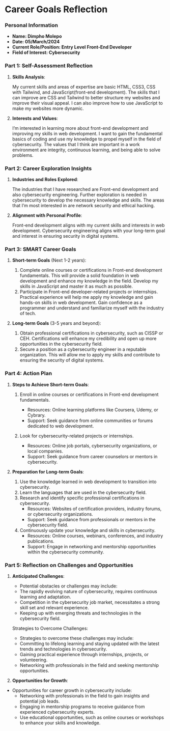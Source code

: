 
# Career Goals Reflection 

### Personal Information

- **Name: Dimpho Molepo**
- **Date: 05/March/2024**
- **Current Role/Position: Entry Level Front-End Developer**
- **Field of Interest: Cybersecurity**

### Part 1: Self-Assessment Reflection

1. **Skills Analysis**:

    My current skills and areas of expertise are basic HTML, CSS3, CSS with Tailwind, and JavaScript(front-end development). The skills that I can improve are CSS and Tailwind to better structure my websites and improve their visual appeal. I can also improve how to use JavaScript to make my websites more dynamic.

2. **Interests and Values**:

    I’m interested in learning more about front-end development and improving my skills in web development. I want to gain the fundamental basics of coding and use my knowledge to propel myself in the field of cybersecurity. The values that I think are important in a work environment are integrity, continuous learning, and being able to solve problems.

### Part 2: Career Exploration Insights

1. **Industries and Roles Explored**:
    
    The industries that I have researched are Front-end development and also cybersecurity engineering. Further exploration is needed in cybersecurity to develop the necessary knowledge and skills. The areas that I’m most interested in are network security and ethical hacking.

2. **Alignment with Personal Profile**:
    
    Front-end development aligns with my current skills and interests in web development. Cybersecurity engineering aligns with your long-term goal and interest in ensuring security in digital systems.

### Part 3: SMART Career Goals

1. **Short-term Goals** (Next 1-2 years):

    1. Complete online courses or certifications in Front-end development fundamentals.
        This will provide a solid foundation in web development and enhance my knowledge in the field. Develop my skills in JavaScript and master it as much as possible.
    2. Participate in Front-end developer-related projects or internships.
        Practical experience will help me apply my knowledge and gain hands-on skills in web development. Gain confidence as a programmer and understand and familiarize myself with the industry of tech. 



2. **Long-term Goals** (3-5 years and beyond):
    1. Obtain professional certifications in cybersecurity, such as CISSP or CEH.
        Certifications will enhance my credibility and open up more opportunities in the cybersecurity field.
    2. Secure a position as a cybersecurity engineer in a reputable organization.
        This will allow me to apply my skills and contribute to ensuring the security of digital systems.


### Part 4: Action Plan

1. **Steps to Achieve Short-term Goals**:
    1. Enroll in online courses or certifications in Front-end development fundamentals.
        - Resources: Online learning platforms like Coursera, Udemy, or Cybrary.
        - Support: Seek guidance from online communities or forums dedicated to web development.

    2. Look for cybersecurity-related projects or internships.
        - Resources: Online job portals, cybersecurity organizations, or local companies.
        - Support: Seek guidance from career counselors or mentors in cybersecurity.

2. **Preparation for Long-term Goals**:
    1. Use the knowledge learned in web development to transition into cybersecurity.
    2. Learn the languages that are used in the cybersecurity field.
    3. Research and identify specific professional certifications in cybersecurity.
        - Resources: Websites of certification providers, industry forums, or cybersecurity organizations.
        - Support: Seek guidance from professionals or mentors in the cybersecurity field.
    4. Continuously update your knowledge and skills in cybersecurity.
        - Resources: Online courses, webinars, conferences, and industry publications.
        - Support: Engage in networking and mentorship opportunities within the cybersecurity community.


### Part 5: Reflection on Challenges and Opportunities

1. **Anticipated Challenges**:
  
    - Potential obstacles or challenges may include:
    - The rapidly evolving nature of cybersecurity, requires continuous learning and adaptation.
    - Competition in the cybersecurity job market, necessitates a strong skill set and relevant experience.
    - Keeping up with emerging threats and technologies in the cybersecurity field.

    Strategies to Overcome Challenges:
    - Strategies to overcome these challenges may include:
    - Committing to lifelong learning and staying updated with the latest trends and technologies in cybersecurity.
    - Gaining practical experience through internships, projects, or volunteering.
    - Networking with professionals in the field and seeking mentorship opportunities.

2. **Opportunities for Growth**:

- Opportunities for career growth in cybersecurity include:
  - Networking with professionals in the field to gain insights and potential job leads.
  - Engaging in mentorship programs to receive guidance from experienced cybersecurity experts.
  - Use educational opportunities, such as online courses or workshops to enhance your skills and knowledge.


